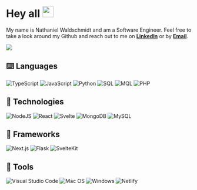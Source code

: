 # Hey all <img src="https://raw.githubusercontent.com/MartinHeinz/MartinHeinz/master/wave.gif" width="30px">
My name is Nathaniel Waldschmidt and am a Software Engineer. Feel free to take a look around my Github and reach out to me on **[LinkedIn][1]** or by **[Email](mailto:nathaniel.waldsch@gmail.com)**.

[1]: https://www.linkedin.com/in/nathaniel-waldschmidt

<a href="https://github.com/NateWaldschmidt">
  <img align="center" src="https://github-readme-stats.vercel.app/api/top-langs/?username=NateWaldschmidt&hide=html,tex&layout=compact&border_color=30363d&title_color=c9d1d9&text_color=c9d1d9&icon_color=2bbc8a&bg_color=0d1117&langs_count=6" />
</a>

## ⌨️ Languages
![TypeScript](https://img.shields.io/badge/typescript-white.svg?style=for-the-badge&logo=typescript&logoColor=23007ACC)
![JavaScript](https://img.shields.io/badge/javascript-white.svg?style=for-the-badge&logo=javascript&logoColor=23323330)
![Python](https://img.shields.io/badge/python-white.svg?style=for-the-badge&logo=python&logoColor=23777BB4)
![SQL](https://img.shields.io/badge/sql-white.svg?style=for-the-badge&logo=mysql&logoColor=23777BB4)
![MQL](https://img.shields.io/badge/MQL-white.svg?style=for-the-badge&logo=mongodb&logoColor=47A248)
![PHP](https://img.shields.io/badge/php-white.svg?style=for-the-badge&logo=php&logoColor=23777BB4)

## 🤖 Technologies
![NodeJS](https://img.shields.io/badge/node.js-white?style=for-the-badge&logo=node.js&logoColor=6DA55F)
![React](https://img.shields.io/badge/react-white.svg?style=for-the-badge&logo=react&logoColor=05427c)
![Svelte](https://img.shields.io/badge/svelte-white.svg?style=for-the-badge&logo=svelte&logoColor=23f1413d)
![MongoDB](https://img.shields.io/badge/MongoDB-white.svg?style=for-the-badge&logo=mongodb&logoColor=47A248)
![MySQL](https://img.shields.io/badge/mysql-white.svg?style=for-the-badge&logo=mysql&logoColor=2300f)

## 🔨 Frameworks
![Next.js](https://img.shields.io/badge/nextjs-white.svg?style=for-the-badge&logo=next.js&logoColor=black)
![Flask](https://img.shields.io/badge/flask-white.svg?style=for-the-badge&logo=flask&logoColor=black)
![SvelteKit](https://img.shields.io/badge/sveltekit-white.svg?style=for-the-badge&logo=svelte&logoColor=23f1413d)

## 🧰 Tools
![Visual Studio Code](https://img.shields.io/badge/Visual%20Studio%20Code-white.svg?style=for-the-badge&logo=visual-studio-code&logoColor=0078d7)
![Mac OS](https://img.shields.io/badge/mac%20os-F0F0F0?style=for-the-badge&logo=apple&logoColor=black)
![Windows](https://img.shields.io/badge/Windows-white?style=for-the-badge&logo=windows&logoColor=0078D6)
![Netlify](https://img.shields.io/badge/netlify-white.svg?style=for-the-badge&logo=netlify&logoColor=#00C7B7)
